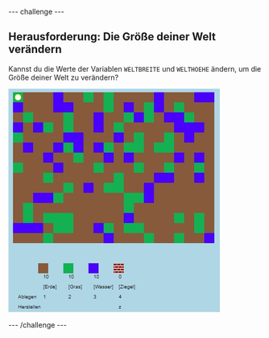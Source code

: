 --- challenge ---

## Herausforderung: Die Größe deiner Welt verändern

Kannst du die Werte der Variablen `WELTBREITE` und `WELTHOEHE` ändern, um die Größe deiner Welt zu verändern?

![screenshot](images/craft-mapsize.png)

--- /challenge ---